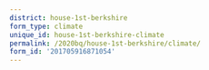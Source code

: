 ```yaml
---
district: house-1st-berkshire
form_type: climate
unique_id: house-1st-berkshire-climate
permalink: /2020bq/house-1st-berkshire/climate/
form_id: '201705916871054'
---
```

